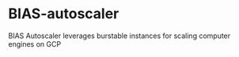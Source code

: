 # BIAS-autoscaler
BIAS Autoscaler leverages burstable instances for scaling computer engines on GCP
